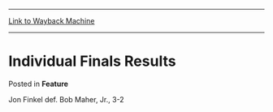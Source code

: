 
---
[Link to Wayback Machine](https://web.archive.org/web/20171030215536/https://magic.wizards.com/en/articles/archive/feature/individual-finals-results-2000-01-01)

[_metadata_:wayback_url]:- "https://magic.wizards.com/en/articles/archive/feature/individual-finals-results-2000-01-01"
[_metadata_:wayback_raw_url]:- "https://web.archive.org/web/20171030215536id_/https://magic.wizards.com/en/articles/archive/feature/individual-finals-results-2000-01-01"
[_metadata_:wayback_capture_timestamp]:- "2017-10-30 21:55:36+00:00"
[_metadata_:description]:- "Jon Finkel def. Bob Maher, Jr., 3-2"
[_metadata_:generator]:- "Drupal 7 (http://drupal.org)"
---


Individual Finals Results
=========================



 Posted in **Feature**












Jon Finkel def. Bob Maher, Jr., 3-2








